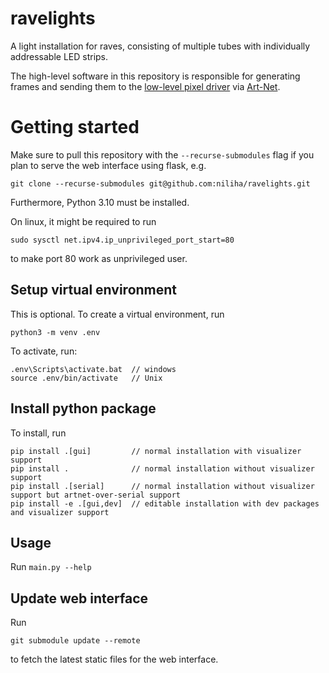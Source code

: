 # ravelights

A light installation for raves, consisting of multiple tubes with individually addressable LED strips.

The high-level software in this repository is responsible for generating frames and sending them to the [low-level pixel driver](https://github.com/niliha/ravelights-pixeldriver) via [Art-Net](https://en.wikipedia.org/wiki/Art-Net).

# Getting started

Make sure to pull this repository with the `--recurse-submodules` flag if you plan to serve the web interface using
flask, e.g. 

```
git clone --recurse-submodules git@github.com:niliha/ravelights.git
```

Furthermore, Python 3.10 must be installed.

On linux, it might be required to run

```
sudo sysctl net.ipv4.ip_unprivileged_port_start=80
```

to make port 80 work as unprivileged user.




## Setup virtual environment

This is optional. To create a virtual environment, run

```
python3 -m venv .env
```

To activate, run:

```
.env\Scripts\activate.bat  // windows
source .env/bin/activate   // Unix
```

## Install python package

To install, run

```
pip install .[gui]         // normal installation with visualizer support
pip install .              // normal installation without visualizer support
pip install .[serial]      // normal installation without visualizer support but artnet-over-serial support
pip install -e .[gui,dev]  // editable installation with dev packages and visualizer support
```

## Usage

Run `main.py --help` 


## Update web interface

Run 

```
git submodule update --remote
```

to fetch the latest static files for the web interface.
